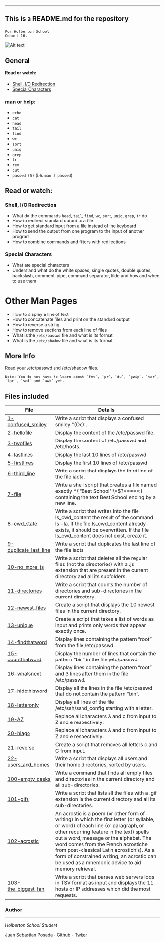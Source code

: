 # 
***
## This is a README.md for the repository
### 
```
For Holberton School
Cohort 16.
```
![Alt text](https://cdn.thegeeksearch.com/wp-content/uploads/2020/05/command-redirection-in-Linux.jpg)

## General

#### Read or watch:
* [Shell, I/O Redirection](http://linuxcommand.org/lc3_lts0070.php)
* [Special Characters](http://mywiki.wooledge.org/BashGuide/SpecialCharacters)

### man or help:

* `echo`
* `cat`
* `head`
* `tail`
* `find`
* `wc`
* `sort`
* `uniq`
* `grep`
* `tr`
* `rev`
* `cut`
* `passwd (5)` (i.e. `man 5 passwd`)

## Read or watch:

### Shell, I/O Redirection

* What do the commands `head`, `tail`, `find`, `wc`, `sort`, `uniq`, `grep`, `tr` do
* How to redirect standard output to a file
* How to get standard input from a file instead of the keyboard
* How to send the output from one program to the input of another program
* How to combine commands and filters with redirections
### Special Characters
* What are special characters
* Understand what do the white spaces, single quotes, double quotes, backslash, comment, pipe, command separator, tilde and how and when to use them
# Other Man Pages
* How to display a line of text
* How to concatenate files and print on the standard output
* How to reverse a string
* How to remove sections from each line of files
* What is the `/etc/passwd` file and what is its format
* What is the `/etc/shadow` file and what is its format

## More Info

Read your /etc/passwd and /etc/shadow files.
``` 
Note: You do not have to learn about `fmt`, `pr`, `du`, `gzip`, `tar`, `lpr`, `sed` and `awk` yet.
``` 
## Files included

| File                 | Details                                    |
|--------------------- | ------------------------------------------ |
| [1-confused_smiley]() | Write a script that displays a confused smiley "(Ôo)'. |
| [2-hellofile]() |	  Display the content of the /etc/passwd file. |
| [3-twofiles]() |Display the content of /etc/passwd and /etc/hosts. |
| [4-lastlines]() |	Display the last 10 lines of /etc/passwd  |
| [5-firstlines]() |	Display the first 10 lines of /etc/passwd       |
| [6-third_line]() |	Write a script that displays the third line of the file iacta.       |
| [7-file]() |Write a shell script that creates a file named exactly \*\\'"Best School"\'\\*$\?\*\*\*\*\*:) containing the text Best School ending by a new line.	       |
| [8-cwd_state]() |	  Write a script that writes into the file ls_cwd_content the result of the command ls -la. If the file ls_cwd_content already exists, it should be overwritten. If the file ls_cwd_content does not exist, create it.     |
| [9-duplicate_last_line]() |Write a script that duplicates the last line of the file iacta	       |
| [10-no_more_js]() |Write a script that deletes all the regular files (not the directories) with a .js extension that are present in the current directory and all its subfolders.	       |
| [11-directories]() |	Write a script that counts the number of directories and sub-directories in the current directory.       |
| [12-newest_files]() |	 Create a script that displays the 10 newest files in the current directory.      |
| [13-unique]() |Create a script that takes a list of words as input and prints only words that appear exactly once.	       |
| [14-findthatword]() |	Display lines containing the pattern “root” from the file /etc/passwd       |
| [15-countthatword]() |Display the number of lines that contain the pattern “bin” in the file /etc/passwd	       |
| [16-whatsnext]() |Display lines containing the pattern “root” and 3 lines after them in the file /etc/passwd.	       |
| [17-hidethisword]() |Display all the lines in the file /etc/passwd that do not contain the pattern “bin”.	       |
| [18-letteronly]() |	Display all lines of the file /etc/ssh/sshd_config starting with a letter.       |
| [19-AZ]() |Replace all characters A and c from input to Z and e respectively.|
| [20-hiago]() |Replace all characters A and c from input to Z and e respectively.|
| [21-reverse]() |	Create a script that removes all letters c and C from input. |
| [22-users_and_homes]() |	Write a script that displays all users and their home directories, sorted by users.|
| [100-empty_casks]() |	 Write a command that finds all empty files and directories in the current directory and all sub-directories.  |
| [101-gifs]() |Write a script that lists all the files with a .gif extension in the current directory and all its sub-directories.	  |
| [102-acrostic]() | An acrostic is a poem (or other form of writing) in which the first letter (or syllable, or word) of each line (or paragraph, or other recurring feature in the text) spells out a word, message or the alphabet. The word comes from the French acrostiche from post-classical Latin acrostichis). As a form of constrained writing, an acrostic can be used as a mnemonic device to aid memory retrieval. |
| [103-the_biggest_fan]() |Write a script that parses web servers logs in TSV format as input and displays the 11 hosts or IP addresses which did the most requests.	       |

### Author
***
*Holberton School Student*

Juan Sebastian Posada  - [Github](https://github.com/Juansepo13) - [Twiter](https://twitter.com/@JuanSeb35904130)